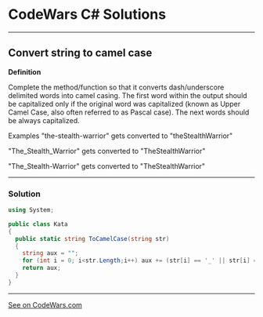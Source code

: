 # CodeWars C# Solutions

---

## Convert string to camel case


**Definition**

Complete the method/function so that it converts dash/underscore delimited words into camel casing. The first word within the output should be capitalized only if the original word was capitalized (known as Upper Camel Case, also often referred to as Pascal case). The next words should be always capitalized.

Examples
"the-stealth-warrior" gets converted to "theStealthWarrior"

"The_Stealth_Warrior" gets converted to "TheStealthWarrior"

"The_Stealth-Warrior" gets converted to "TheStealthWarrior"

---

### Solution


```c#
using System;

public class Kata
{
  public static string ToCamelCase(string str)
  {
    string aux = "";
    for (int i = 0; i<str.Length;i++) aux += (str[i] == '_' || str[i] == '-') ? char.ToUpper(str[++i]) : str[i];
    return aux;
  }
}
```

---


[See on CodeWars.com](https://www.codewars.com/kata/517abf86da9663f1d2000003/csharp)
